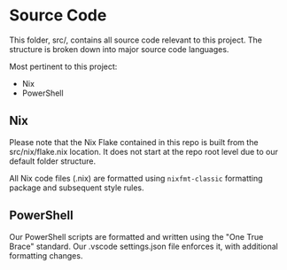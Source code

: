 # Source Code

This folder, src/, contains all source code relevant to this project. The structure is broken down into major source code languages.

Most pertinent to this project:
- Nix
- PowerShell

## Nix

Please note that the Nix Flake contained in this repo is built from the src/nix/flake.nix location. It does not start at the repo root level due to our default folder structure.

All Nix code files (.nix) are formatted using `nixfmt-classic` formatting package and subsequent style rules.

## PowerShell

Our PowerShell scripts are formatted and written using the "One True Brace"  standard. Our .vscode settings.json file enforces it, with additional formatting changes.
